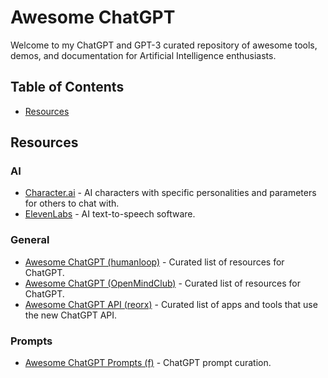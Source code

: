 # Awesome ChatGPT
Welcome to my ChatGPT and GPT-3 curated repository of awesome tools, demos, and documentation for Artificial Intelligence enthusiasts.


## Table of Contents
- [Resources](#Resources)


## Resources

### AI 

- [Character.ai](https://beta.character.ai/) - AI characters with specific personalities and parameters for others to chat with.
- [ElevenLabs](https://beta.elevenlabs.io/speech-synthesis) - AI text-to-speech software. 

### General
- [Awesome ChatGPT (humanloop)](https://github.com/humanloop/awesome-chatgpt) - Curated list of resources for ChatGPT.
- [Awesome ChatGPT (OpenMindClub)](https://github.com/OpenMindClub/awesome-chatgpt) - Curated list of resources for ChatGPT.
- [Awesome ChatGPT API (reorx)](https://github.com/reorx/awesome-chatgpt-api/) - Curated list of apps and tools that use the new ChatGPT API.

### Prompts
- [Awesome ChatGPT Prompts (f)](https://github.com/f/awesome-chatgpt-prompts) - ChatGPT prompt curation.
